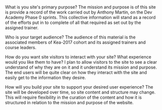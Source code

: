 What is you site's primary purpose?
The mission and purpose is of this site is provide a record of the work carried out by Anthony Martin, on the Dev Academy Phase 0 sprints. This collective information will stand as a record of the efforts put in to complete of all that required as set out by the assigned trainer.

Who is your target audience?
The audience of this material is the associated members of Kea-2017 cohort and its assigned trainers and course leaders.

How do you want site visitors to interact with your site? What experience would you like them to have?
I plan to allow visitors to the site to see a clear understand of why they are on it and it understand its mission and purpose. The end users will be quite clear on how they interact with the site and easily get to the information they desire.

How will you build your site to support your desired user experience?
The site will be developed over time, so site content and structure may change. This will require flexibility in the curation of the content and how it is structured in relation to the mission and purpose of the website.
